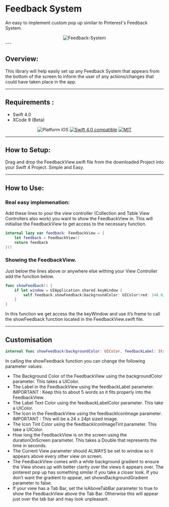 # Feedback System

An easy to implement custom pop up similar to Pinterest's Feedback System. 
<div align="center">
<img src="https://github.com/mhlangagc/Feedback-System/blob/master/Feedback/ExampleImage.png" alt="Feedback-System"/>
</div>
---

##  Overview:

This library will help easily set up any Feedback System that appears from the bottom of the screen to inform the user of any actions/changes that could have taken place in the app.

---

##  Requirements :

- Swift 4.0
- XCode 9 (Beta)

<p align="center">
<img src="https://img.shields.io/badge/platform-iOS-blue.svg?style=flat" alt="Platform iOS" />
<a href="https://developer.apple.com/swift"><img src="https://img.shields.io/badge/Swift_4.0-compatible-4BC51D.svg?style=flat" alt="Swift 4.0 compatible" /></a>
<a href="http://mit-license.org"><img src="https://img.shields.io/badge/license-MIT-blue.svg?style=flat" alt="MIT" /></a>


---

##  How to Setup:

Drag and drop the FeedbackView.swift file from the downloaded Project into your Swift 4 Project. Simple and Easy.

---

##  How to Use:

### Real easy implemenation:

Add these lines to your the view controller (Collection and Table View  Controllers also work) you want to show the FeedbackView in. This will initialise the FeedbackView to get access to the necessary function.

```swift
internal lazy var feedback: FeedbackView = {
	let feedback = FeedbackView()
	return feedback
}()

```

### Showing the FeedbackView.
Just below the lines above or anywhere else withing your View Controller add the function below. 

```swift
func showFeedback() {
	if let window = UIApplication.shared.keyWindow {
		self.feedback.showFeedback(backgroundColor: UIColor(red: 248.0/255.0, green:  231.0/255.0 ,blue: 28.0/255.0, alpha: 1.0), feedbackLabel: "Hello there", feedbackLabelColor: UIColor(red: 106.0/255.0, green:  99.0/255.0 ,blue: 13.0/255.0, alpha: 1.0), feedbackIconImage: #imageLiteral(resourceName: "haha"), feedbackIconImageTint: UIColor(red: 106.0/255.0, green:  99.0/255.0 ,blue: 13.0/255.0, alpha: 1.0), durationOnScreen: 3.8, currentView: window, showsBackgroundGradient: true, isAboveTabBar: false)
	}
}

```

In this function we get access the the keyWindow  and use it’s frame to call the showFeedback function located in the FeedbackView.swift file.


---

##  Customisation

```swift
internal func showFeedback(backgroundColor: UIColor, feedbackLabel: String, feedbackLabelColor: UIColor, feedbackIconImage: UIImage, feedbackIconImageTint: UIColor, durationOnScreen: Double, currentView: UIView, showsBackgroundGradient: Bool, isAboveTabBar: Bool)

```


In calling the showFeedback function you can change the following parameter values:

* The Background Color of the FeedbackView using the backgroundColor parameter. This takes a UIColor.
* The Label in the FeedbackView using the feedbackLabel parameter. IMPORTANT : Keep this to about 5 words so it fits properly into the FeedbackView.
* The Label Text Color using the feedbackLabelColor parameter. This take a UIColor.
* The Icon in the FeedbackView using the feedbackIconImage parameter. IMPORTANT : This will be a 24 x 24pt sized image.
* The Icon Tint Color using the feedbackIconImageTint parameter. This take a UIColor.
* How long  the FeedbackView is on the screen using the durationOnScreen parameter. This takes a Double that represents the time in seconds.
* The Current View parameter should ALWAYS be set to window so it appears above every other view on screen. 
* The FeedbackView comes with a white background gradient to ensure the View shows up with better clarity over the views it appears over. The pinterest pop up has something similar if you take a closer look. If you don’t want the gradient to appear, set showsBackgroundGradient parameter to false.
* If your view has a Tab Bar, set the isAboveTabBar parameter to true to show the FeedbackView above the Tab Bar. Otherwise this will appear just over the tab bar and may look unpleasant.




